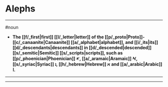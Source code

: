 # Alephs
---
#noun
- **The [[f/_first|first]] [[l/_letter|letter]] of the [[p/_proto|Proto]]-[[c/_canaanite|Canaanite]] [[a/_alphabet|alphabet]], and [[i/_its|its]] [[d/_descendants|descendants]] in [[d/_descended|descended]] [[s/_semitic|Semitic]] [[s/_scripts|scripts]], such as [[p/_phoenician|Phoenician]] 𐤀, [[a/_aramaic|Aramaic]] 𐡀, [[s/_syriac|Syriac]] ܐ, [[h/_hebrew|Hebrew]] א and [[a/_arabic|Arabic]] ا.**
---
---
